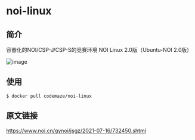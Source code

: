 # noi-linux

## 简介

容器化的NOI/CSP-J/CSP-S的竞赛环境  NOI Linux 2.0版（Ubuntu-NOI 2.0版）

![image](https://user-images.githubusercontent.com/8893623/219260892-21e6c875-6e30-41d9-869f-6ac7c5302114.png)

## 使用

```shell
$ docker pull codemaze/noi-linux
```

## 原文链接

https://www.noi.cn/gynoi/jsgz/2021-07-16/732450.shtml
